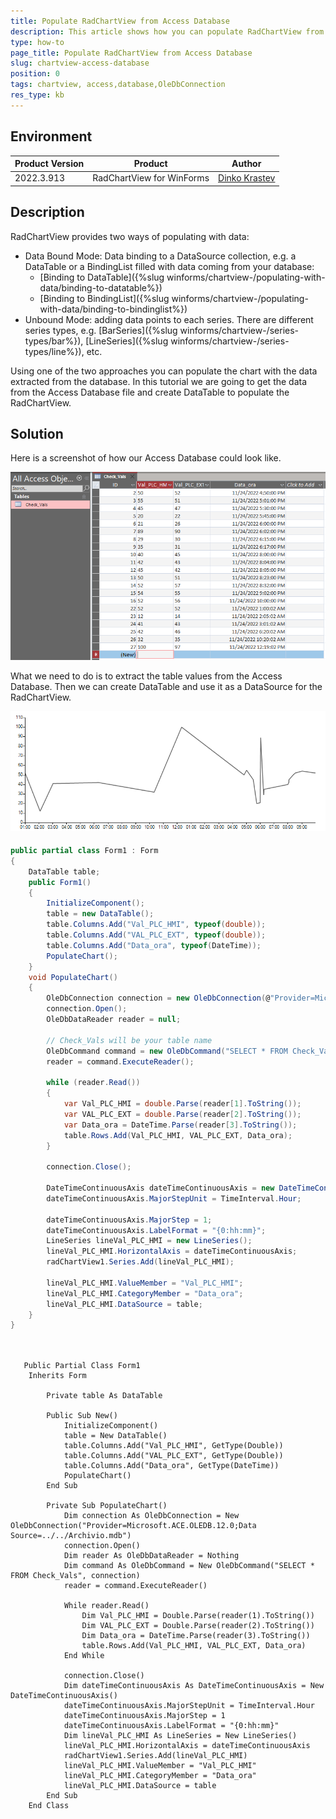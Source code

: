 ```yaml
---
title: Populate RadChartView from Access Database
description: This article shows how you can populate RadChartView from Access Database.
type: how-to
page_title: Populate RadChartView from Access Database
slug: chartview-access-database
position: 0
tags: chartview, access,database,OleDbConnection
res_type: kb
---
```


## Environment
 
|Product Version|Product|Author|
|----|----|----|
|2022.3.913|RadChartView for WinForms|[Dinko Krastev](https://www.telerik.com/blogs/author/dinko-krastev)|
 

## Description

RadChartView provides two ways of populating with data:
* Data Bound Mode: Data binding to a DataSource collection, e.g. a DataTable or a BindingList filled with data coming from your database:
	* [Binding to DataTable]({%slug winforms/chartview-/populating-with-data/binding-to-datatable%})
	* [Binding to BindingList]({%slug winforms/chartview-/populating-with-data/binding-to-bindinglist%})
* Unbound Mode: adding data points to each series. There are different series types, e.g. [BarSeries]({%slug winforms/chartview-/series-types/bar%}), [LineSeries]({%slug winforms/chartview-/series-types/line%}), etc.
  
Using one of the two approaches you can populate the chart with the data extracted from the database. In this tutorial we are going to get the data from the Access Database file and create DataTable to populate the RadChartView.

## Solution 

Here is a screenshot of how our Access Database could look like.

![Sample Access Database](images/access-sample-database.png)

What we need to do is to extract the table values from the Access Database. Then we can create DataTable and use it as a DataSource for the RadChartView.

![ChartView Access Database](images/chartview-access-sample-database.png)

#### 

````C#
public partial class Form1 : Form
{
    DataTable table;
    public Form1()
    {
        InitializeComponent();
        table = new DataTable();
        table.Columns.Add("Val_PLC_HMI", typeof(double));
        table.Columns.Add("VAL_PLC_EXT", typeof(double));
        table.Columns.Add("Data_ora", typeof(DateTime));
        PopulateChart();
    }
    void PopulateChart()
    {
        OleDbConnection connection = new OleDbConnection(@"Provider=Microsoft.ACE.OLEDB.12.0;Data Source=../../Archivio.mdb");
        connection.Open();
        OleDbDataReader reader = null;

        // Check_Vals will be your table name
        OleDbCommand command = new OleDbCommand("SELECT * FROM Check_Vals", connection);
        reader = command.ExecuteReader();

        while (reader.Read())
        {
            var Val_PLC_HMI = double.Parse(reader[1].ToString());
            var VAL_PLC_EXT = double.Parse(reader[2].ToString());
            var Data_ora = DateTime.Parse(reader[3].ToString());
            table.Rows.Add(Val_PLC_HMI, VAL_PLC_EXT, Data_ora);
        }

        connection.Close();

        DateTimeContinuousAxis dateTimeContinuousAxis = new DateTimeContinuousAxis();
        dateTimeContinuousAxis.MajorStepUnit = TimeInterval.Hour;

        dateTimeContinuousAxis.MajorStep = 1;
        dateTimeContinuousAxis.LabelFormat = "{0:hh:mm}";
        LineSeries lineVal_PLC_HMI = new LineSeries();
        lineVal_PLC_HMI.HorizontalAxis = dateTimeContinuousAxis;
        radChartView1.Series.Add(lineVal_PLC_HMI);

        lineVal_PLC_HMI.ValueMember = "Val_PLC_HMI";
        lineVal_PLC_HMI.CategoryMember = "Data_ora";
        lineVal_PLC_HMI.DataSource = table;
    }
}
     
       
````
````VB.NET
   Public Partial Class Form1
    Inherits Form

		Private table As DataTable

		Public Sub New()
			InitializeComponent()
			table = New DataTable()
			table.Columns.Add("Val_PLC_HMI", GetType(Double))
			table.Columns.Add("VAL_PLC_EXT", GetType(Double))
			table.Columns.Add("Data_ora", GetType(DateTime))
			PopulateChart()
		End Sub

		Private Sub PopulateChart()
			Dim connection As OleDbConnection = New OleDbConnection("Provider=Microsoft.ACE.OLEDB.12.0;Data Source=../../Archivio.mdb")
			connection.Open()
			Dim reader As OleDbDataReader = Nothing
			Dim command As OleDbCommand = New OleDbCommand("SELECT * FROM Check_Vals", connection)
			reader = command.ExecuteReader()

			While reader.Read()
				Dim Val_PLC_HMI = Double.Parse(reader(1).ToString())
				Dim VAL_PLC_EXT = Double.Parse(reader(2).ToString())
				Dim Data_ora = DateTime.Parse(reader(3).ToString())
				table.Rows.Add(Val_PLC_HMI, VAL_PLC_EXT, Data_ora)
			End While

			connection.Close()
			Dim dateTimeContinuousAxis As DateTimeContinuousAxis = New DateTimeContinuousAxis()
			dateTimeContinuousAxis.MajorStepUnit = TimeInterval.Hour
			dateTimeContinuousAxis.MajorStep = 1
			dateTimeContinuousAxis.LabelFormat = "{0:hh:mm}"
			Dim lineVal_PLC_HMI As LineSeries = New LineSeries()
			lineVal_PLC_HMI.HorizontalAxis = dateTimeContinuousAxis
			radChartView1.Series.Add(lineVal_PLC_HMI)
			lineVal_PLC_HMI.ValueMember = "Val_PLC_HMI"
			lineVal_PLC_HMI.CategoryMember = "Data_ora"
			lineVal_PLC_HMI.DataSource = table
		End Sub
	End Class

   
    
````



